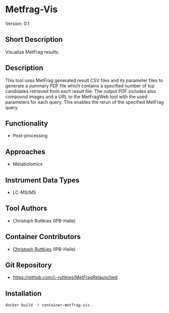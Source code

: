 # Metfrag-Vis
Version: 0.1

## Short Description

Visualize MetFrag results.

## Description

This tool uses MetFrag generated result CSV files and its parameter files to generate a summary PDF file which contains a specified number of top candidates retrieved from each result file. The output PDF includes also compound images and a URL to the MetFragWeb tool with the used parameters for each query. This enables the rerun of the specified MetFrag query.

## Functionality

- Post-processing

## Approaches

- Metabolomics
  
## Instrument Data Types

- LC-MS/MS

## Tool Authors

- Christoph Ruttkies (IPB-Halle)

## Container Contributors

- [Christoph Ruttkies](https://github.com/c-ruttkies) (IPB-Halle)

## Git Repository

- https://github.com/c-ruttkies/MetFragRelaunched


## Installation 

```bash
docker build -t container-metfrag-vis .
```

